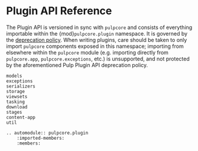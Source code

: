 

# Plugin API Reference

The Plugin API is versioned in sync with `pulpcore` and consists of everything importable within
the {mod}`pulpcore.plugin` namespace. It is governed by the [deprecation policy](_deprecation_policy).
When writing plugins, care should be taken to only import `pulpcore` components exposed in this
namespace; importing from elsewhere within the `pulpcore` module (e.g. importing directly from
`pulpcore.app`, `pulpcore.exceptions`, etc.) is unsupported, and not protected by the
aforementioned Pulp Plugin API deprecation policy.

```{toctree}
models
exceptions
serializers
storage
viewsets
tasking
download
stages
content-app
util
```

```{eval-rst}
.. automodule:: pulpcore.plugin
    :imported-members:
    :members:
```
